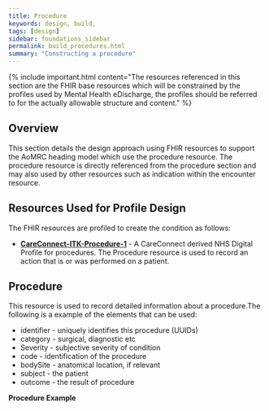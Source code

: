 ```yaml
---
title: Procedure
keywords: design, build,
tags: [design]
sidebar: foundations_sidebar
permalink: build_procedures.html
summary: "Constructing a procedure"
---
```


{% include important.html content="The resources referenced in this section are the FHIR base resources which will be constrained by the profiles used by Mental Health eDischarge, the profiles should be referred to for the actually allowable structure and content." %}

## Overview ##
This section details the design approach using FHIR resources to support the AoMRC heading model which use the procedure resource. The procedure resource is directly referenced from the procedure section and may also used by other resources such as indication within the encounter resource.


## Resources Used for Profile Design ##
The FHIR resources are profiled to create the condition as follows:

- **[CareConnect-ITK-Procedure-1](https://fhir.nhs.uk/STU3/StructureDefinition/CareConnect-ITK-Procedure)** - A CareConnect derived NHS Digital Profile for procedures. The Procedure resource is used to record an action that is or was performed on a patient.

## Procedure ##
This resource is used to record detailed information about a procedure.The following is a example of the elements that can be used: 

- identifier - uniquely identifies this procedure (UUIDs)
- category - surgical, diagnostic etc 
- Severity - subjective severity of condition
- code - identification of the procedure
- bodySite - anatomical location, if relevant
- subject - the patient
- outcome - the result of procedure


**Procedure Example**

<script src="https://gist.github.com/IOPS-DEV/8744f772a7e09e862fbb8714c1647e0a.js"></script>

 



